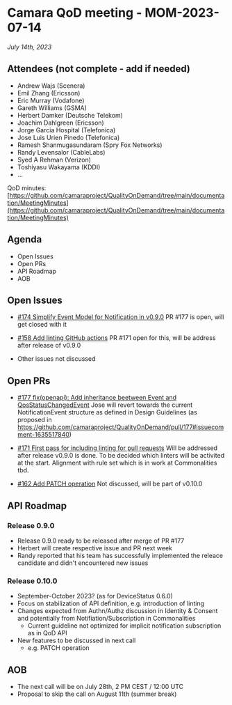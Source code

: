 # Camara QoD meeting - MOM-2023-07-14

*July 14th, 2023*

## Attendees (not complete - add if needed)

* Andrew Wajs (Scenera)
* Emil Zhang (Ericsson)
* Eric Murray (Vodafone)
* Gareth Williams (GSMA)
* Herbert Damker (Deutsche Telekom)
* Joachim Dahlgreen (Ericsson)
* Jorge Garcia Hospital (Telefonica)
* Jose Luis Urien Pinedo (Telefonica)
* Ramesh Shanmugasundaram (Spry Fox Networks)
* Randy Levensalor (CableLabs)
* Syed A Rehman (Verizon)
* Toshiyasu Wakayama (KDDI)
* ...

QoD minutes: [https://github.com/camaraproject/QualityOnDemand/tree/main/documentation/MeetingMinutes](https://github.com/camaraproject/QualityOnDemand/tree/main/documentation/MeetingMinutes)


## Agenda

* Open Issues
* Open PRs
* API Roadmap
* AOB


## Open Issues

* [#174 Simplify Event Model for Notification in v0.9.0](https://github.com/camaraproject/QualityOnDemand/issues/174)
  PR #177 is open, will get closed with it

* [#158 Add linting GitHub actions](https://github.com/camaraproject/QualityOnDemand/issues/158)
  PR #171 open for this, will be address after release of v0.9.0

* Other issues not discussed

## Open PRs

* [#177 fix(openapi): Add inheritance beetween Event and QosStatusChangedEvent](https://github.com/camaraproject/QualityOnDemand/pull/177)
  Jose will revert towards the current NotificationEvent structure as defined in Design Guidelines (as proposed in https://github.com/camaraproject/QualityOnDemand/pull/177#issuecomment-1635517840)

* [#171 First pass for including linting for pull requests](https://github.com/camaraproject/QualityOnDemand/pull/171)
  Will be addressed after release v0.9.0 is done. To be decided which linters will be activited at the start. Alignment with rule set which is in work at Commonalities tbd.

* [#162 Add PATCH operation](https://github.com/camaraproject/QualityOnDemand/pull/162)
  Not discussed, will be part of v0.10.0


## API Roadmap

### Release 0.9.0

* Release 0.9.0 ready to be released after merge of PR #177
* Herbert will create respective issue and PR next week
* Randy reported that his team has successfully implemented the releace candidate and didn't encountered new issues

### Release 0.10.0

* September-October 2023? (as for DeviceStatus 0.6.0)
* Focus on stabilization of API definition, e.g. introduction of linting
* Changes expected from Authn/Authz discussion in Identity & Consent and potentially from Notifiation/Subscription in Commonalities
  * Current guideline not optimized for implicit notification subscription as in QoD API
* New features to be discussed in next call
  * e.g. PATCH operation

## AOB

* The next call will be on July 28th, 2 PM CEST / 12:00 UTC
* Proposal to skip the call on August 11th (summer break)
